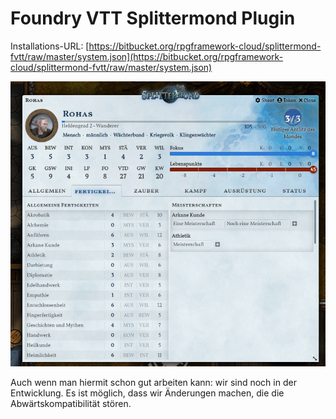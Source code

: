 # Foundry VTT Splittermond Plugin #



Installations-URL: [https://bitbucket.org/rpgframework-cloud/splittermond-fvtt/raw/master/system.json](https://bitbucket.org/rpgframework-cloud/splittermond-fvtt/raw/master/system.json)

![Screenshot](FoundryModul1.png)

Auch wenn man hiermit schon gut arbeiten kann: wir sind noch in der Entwicklung.
Es ist möglich, dass wir Änderungen machen, die die Abwärtskompatibilität stören.